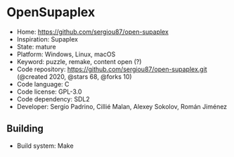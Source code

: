 # OpenSupaplex

- Home: https://github.com/sergiou87/open-supaplex
- Inspiration: Supaplex
- State: mature
- Platform: Windows, Linux, macOS
- Keyword: puzzle, remake, content open (?)
- Code repository: https://github.com/sergiou87/open-supaplex.git (@created 2020, @stars 68, @forks 10)
- Code language: C
- Code license: GPL-3.0
- Code dependency: SDL2
- Developer: Sergio Padrino, Cillié Malan, Alexey Sokolov, Román Jiménez

## Building

- Build system: Make
